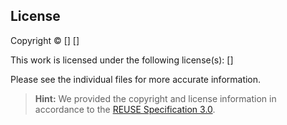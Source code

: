 <!--
GeoPeril - A platform for the computation and web-mapping of hazard
specific geospatial data, as well as for serving functionality to handle,
share, and communicate threat specific information in a collaborative
environment.

Copyright (C) 2021 GFZ German Research Centre for Geosciences

SPDX-License-Identifier: Apache-2.0

Licensed under the Apache License, Version 2.0 (the "License");
you may not use this file except in compliance with the License.
You may obtain a copy of the License at

  http://apache.org/licenses/LICENSE-2.0

Unless required by applicable law or agreed to in writing, software
distributed under the Licence is distributed on an "AS IS" BASIS,
WITHOUT WARRANTIES OR CONDITIONS OF ANY KIND, either express or implied.
See the Licence for the specific language governing permissions and
limitations under the Licence.

Contributors:
  Johannes Spazier (GFZ)
  Sven Reissland (GFZ)
  Martin Hammitzsch (GFZ)
  Matthias Rüster (GFZ)
  Hannes Fuchs (GFZ)
-->

## License

Copyright © [<YEAR>] [<COPYRIGHT>]

This work is licensed under the following license(s):
[<SCOPE>]

Please see the individual files for more accurate information.

> **Hint:** We provided the copyright and license information in accordance to the [REUSE Specification 3.0](https://reuse.software/spec/).
